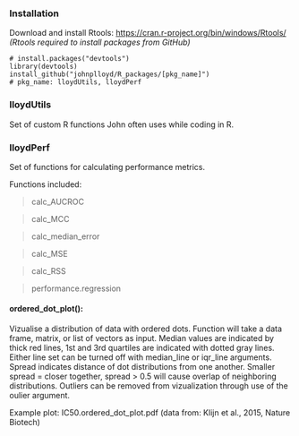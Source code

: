 ### Installation

Download and install Rtools: https://cran.r-project.org/bin/windows/Rtools/ *(Rtools required to install packages from GitHub)*

```
# install.packages("devtools")
library(devtools)
install_github("johnplloyd/R_packages/[pkg_name]")
# pkg_name: lloydUtils, lloydPerf
```

### lloydUtils

Set of custom R functions John often uses while coding in R.

### lloydPerf

Set of functions for calculating performance metrics.

Functions included:
>calc_AUCROC

>calc_MCC

>calc_median_error

>calc_MSE

>calc_RSS

>performance.regression

#### ordered_dot_plot():

Vizualise a distribution of data with ordered dots. Function will take a data frame, matrix, or list of vectors as input. Median values are indicated by thick red lines, 1st and 3rd quartiles are indicated with dotted gray lines. Either line set can be turned off with median_line or iqr_line arguments. Spread indicates distance of dot distributions from one another. Smaller spread = closer together, spread > 0.5 will cause overlap of neighboring distributions. Outliers can be removed from vizualization through use of the oulier argument.

Example plot: IC50.ordered_dot_plot.pdf (data from: Klijn et al., 2015, Nature Biotech)
